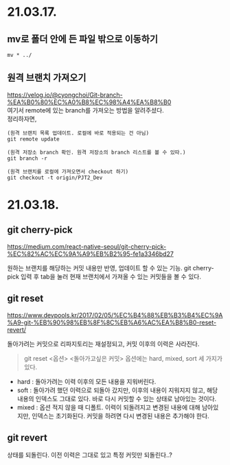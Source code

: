 # 21.03.17.
## mv로 폴더 안에 든 파일 밖으로 이동하기
```
mv * ../
```

## 원격 브랜치 가져오기
https://velog.io/@cyongchoi/Git-branch-%EA%B0%80%EC%A0%B8%EC%98%A4%EA%B8%B0   
여기서 remote에 있는 branch를 가져오는 방법을 알려주셨다.   
정리하자면,
```
(원격 브랜치 목록 업데이트. 로컬에 바로 적용되는 건 아님)
git remote update

(원격 저장소 branch 확인. 원격 저장소의 branch 리스트를 볼 수 있따.)
git branch -r

(원격 브랜치를 로컬에 가져오면서 checkout 하기)
git checkout -t origin/PJT2_Dev
```

# 21.03.18.
## git cherry-pick
https://medium.com/react-native-seoul/git-cherry-pick-%EC%82%AC%EC%9A%A9%EB%B2%95-fe1a3346bd27

원하는 브랜치를 해당하는 커밋 내용만 반영, 업데이트 할 수 있는 기능.
git cherry-pick 입력 후 tab을 눌러 현재 브랜치에서 가져올 수 있는 커밋들을 볼 수 있다.

## git reset
https://www.devpools.kr/2017/02/05/%EC%B4%88%EB%B3%B4%EC%9A%A9-git-%EB%90%98%EB%8F%8C%EB%A6%AC%EA%B8%B0-reset-revert/

돌아가려는 커밋으로 리파지토리는 재설정되고, 커밋 이후의 이력은 사라진다.   
> git reset <옵션> <돌아가고싶은 커밋>
옵션에는 hard, mixed, sort 세 가지가 있다.   
- hard : 돌아가려는 이력 이후의 모든 내용을 지워버린다.
- soft : 돌아가려 했던 이력으로 되돌아 갔지만, 이후의 내용이 지워지지 않고, 해당 내용의 인덱스도 그대로 있다. 바로 다시 커밋할 수 있는 상태로 남아있는 것이다. 
- mixed : 옵션 적지 않을 때 디폴트. 이력이 되돌려지고 변경된 내용에 대해 남아있지만, 인덱스는 초기화된다. 커밋을 하려면 다시 변경된 내용은 추가해야 한다.

## git revert
상태를 되돌린다. 이전 이력은 그대로 있고 특정 커밋만 되돌린다..?
